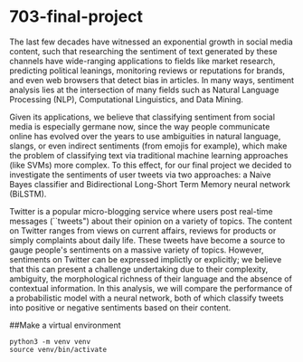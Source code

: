 # 703-final-project

The last few decades have witnessed an exponential growth in social media content, such that researching the sentiment of text generated by these channels have wide-ranging applications to fields like market research, predicting political leanings, monitoring reviews or reputations for brands, and even web browsers that detect bias in articles. In many ways, sentiment analysis lies at the intersection of many fields such as Natural Language Processing (NLP), Computational Linguistics, and Data Mining.

Given its applications, we believe that classifying sentiment from social media is especially germane now, since the way people communicate online has evolved over the years to use ambiguities in natural language, slangs, or even indirect sentiments (from emojis for example), which make the problem of classifying text via traditional machine learning approaches (like SVMs) more complex. To this effect, for our final project we decided to investigate the sentiments of user tweets via two approaches: a Naive Bayes classifier and Bidirectional Long-Short Term Memory neural network (BiLSTM).

Twitter is a popular micro-blogging service where users post real-time messages (``tweets") about their opinion on a variety of topics. The content on Twitter ranges from views on current affairs, reviews for products or simply complaints about daily life. These tweets have become a source to gauge people's sentiments on a massive variety of topics. However, sentiments on Twitter can be expressed implictly or explicitly; we believe that this can present a challenge undertaking due to their complexity, ambiguity, the morphological richness of their language and the absence of contextual information. In this analysis, we will compare the performance of a probabilistic model with a neural network, both of which classify tweets into positive or negative sentiments based on their content.

##Make a virtual environment
```
python3 -m venv venv
source venv/bin/activate
```


